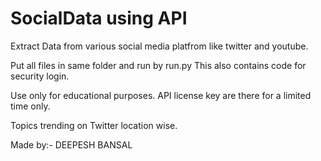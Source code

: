 # SocialData using API

Extract Data from various social media platfrom like twitter and youtube.


Put all files in same folder and run by run.py
This also contains code for security login.

Use only for educational purposes.
API license key are there for a limited time only.

Topics trending on Twitter location wise.


Made by:- DEEPESH BANSAL
    
    
 
